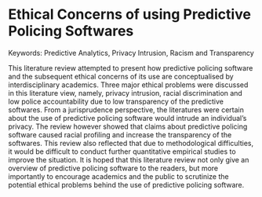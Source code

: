 # Ethical Concerns of using Predictive Policing Softwares 

Keywords: Predictive Analytics, Privacy Intrusion, Racism and Transparency

This literature review attempted to present how predictive policing software and the subsequent ethical concerns of its use are conceptualised by interdisciplinary academics. 
Three major ethical problems were discussed in this literature view, namely, privacy intrusion, racial discrimination and low police accountability due to low transparency of the 
predictive softwares. From a jurisprudence perspective, the literatures were certain about the use of predictive policing software would intrude an individual’s privacy. The 
review however showed that claims about predictive policing software caused racial profiling and increase the transparency of the softwares. This review also reflected that due to 
methodological difficulties, it would be difficult to conduct further quantitative empirical studies to improve the situation. It is hoped that this literature review not only 
give an overview of predictive policing software to the readers, but more importantly to encourage academics and the public to scrutinize the potential ethical problems behind the 
use of predictive policing software.
